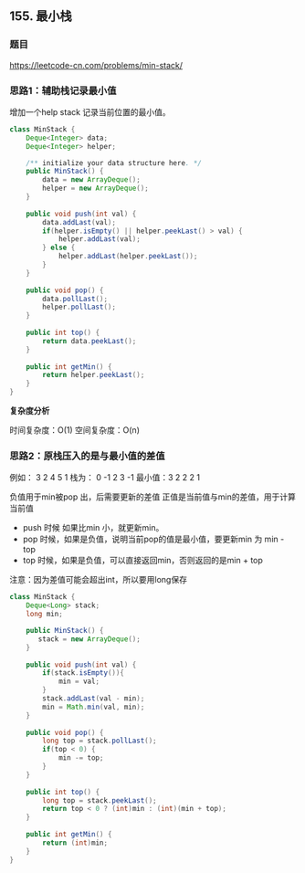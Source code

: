 ## 155. 最小栈

### 题目

https://leetcode-cn.com/problems/min-stack/

### 思路1：辅助栈记录最小值

增加一个help stack 记录当前位置的最小值。

```Java
class MinStack {
    Deque<Integer> data;
    Deque<Integer> helper;

    /** initialize your data structure here. */
    public MinStack() {
        data = new ArrayDeque();
        helper = new ArrayDeque();
    }
    
    public void push(int val) {
        data.addLast(val);
        if(helper.isEmpty() || helper.peekLast() > val) {
            helper.addLast(val);
        } else {
            helper.addLast(helper.peekLast());
        }
    }
    
    public void pop() {
        data.pollLast();
        helper.pollLast();
    }
    
    public int top() {
        return data.peekLast();
    }
    
    public int getMin() {
        return helper.peekLast();
    }
}
```

**复杂度分析**

时间复杂度：O(1)
空间复杂度：O(n)

### 思路2：原栈压入的是与最小值的差值

例如：  3  2  4  5  1
栈为：  0 -1  2  3 -1
最小值：3  2  2  2  1

负值用于min被pop 出，后需要更新的差值
正值是当前值与min的差值，用于计算当前值

- push 时候 如果比min 小，就更新min。
- pop 时候，如果是负值，说明当前pop的值是最小值，要更新min 为 min - top
- top 时候，如果是负值，可以直接返回min，否则返回的是min + top

注意：因为差值可能会超出int，所以要用long保存

```Java
class MinStack {
    Deque<Long> stack;
    long min;

    public MinStack() {
       stack = new ArrayDeque();
    }
    
    public void push(int val) {
        if(stack.isEmpty()){
            min = val;
        } 
        stack.addLast(val - min);
        min = Math.min(val, min);
    }
    
    public void pop() {
        long top = stack.pollLast();
        if(top < 0) {
            min -= top;
        }
    }
    
    public int top() {
        long top = stack.peekLast();
        return top < 0 ? (int)min : (int)(min + top);
    }
    
    public int getMin() {
        return (int)min;
    }
}
```
